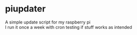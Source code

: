 # piupdater
A simple update script for my raspberry pi</br>
I run it once a week with cron
testing if stuff works as intended